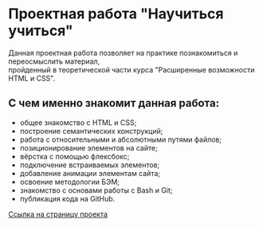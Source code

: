 # Проектная работа "Научиться учиться"
Данная проектная работа позволяет на практике познакомиться и переосмыслить материал,  
пройденный в теоретической части курса "Расширенные возможности HTML и CSS".  
## С чем именно знакомит данная работа:  
* общее знакомство с HTML и CSS;  
* построение семантических конструкций;  
* работа с относительными и абсолютными путями файлов;  
* позиционирование элементов на сайте;  
* вёрстка с помощью флексбокс;  
* подключение встраиваемых элементов;  
* добавление анимации элементам сайта;  
* освоение методологии БЭМ;  
* знакомство с основами работы с Bash и Git;  
* публикация кода на GitHub.

[Ссылка на страницу проекта](https://alex-grt.github.io/how-to-learn/index.html)
